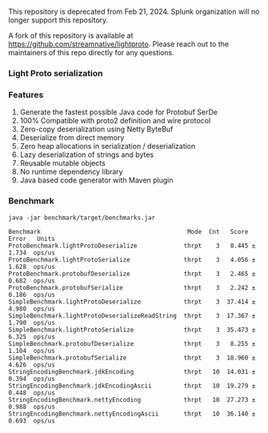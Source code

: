 This repository is deprecated from Feb 21, 2024. Splunk organization will no longer support this repository.

A fork of this repository is available at https://github.com/streamnative/lightproto. Please reach out to the maintainers
of this repo directly for any questions.


### Light Proto serialization

### Features

 1. Generate the fastest possible Java code for Protobuf SerDe
 1. 100% Compatible with proto2 definition and wire protocol
 1. Zero-copy deserialization using Netty ByteBuf
 1. Deserialize from direct memory
 1. Zero heap allocations in serialization / deserialization
 1. Lazy deserialization of strings and bytes
 1. Reusable mutable objects
 1. No runtime dependency library
 1. Java based code generator with Maven plugin

### Benchmark

```
java -jar benchmark/target/benchmarks.jar

Benchmark                                         Mode  Cnt   Score    Error   Units
ProtoBenchmark.lightProtoDeserialize             thrpt    3   8.445 ±  1.734  ops/us
ProtoBenchmark.lightProtoSerialize               thrpt    3   4.056 ±  1.628  ops/us
ProtoBenchmark.protobufDeserialize               thrpt    3   2.465 ±  0.682  ops/us
ProtoBenchmark.protobufSerialize                 thrpt    3   2.242 ±  0.186  ops/us
SimpleBenchmark.lightProtoDeserialize            thrpt    3  37.414 ±  4.980  ops/us
SimpleBenchmark.lightProtoDeserializeReadString  thrpt    3  17.367 ±  1.790  ops/us
SimpleBenchmark.lightProtoSerialize              thrpt    3  35.473 ±  6.325  ops/us
SimpleBenchmark.protobufDeserialize              thrpt    3   8.255 ±  1.104  ops/us
SimpleBenchmark.protobufSerialize                thrpt    3  18.960 ±  4.626  ops/us
StringEncodingBenchmark.jdkEncoding              thrpt   10  14.031 ±  0.394  ops/us
StringEncodingBenchmark.jdkEncodingAscii         thrpt   10  19.279 ±  0.448  ops/us
StringEncodingBenchmark.nettyEncoding            thrpt   10  27.273 ±  0.988  ops/us
StringEncodingBenchmark.nettyEncodingAscii       thrpt   10  36.140 ±  0.693  ops/us
```
